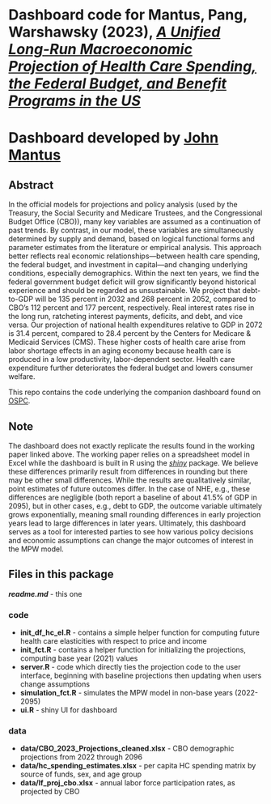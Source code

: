 
# Dashboard code for Mantus, Pang, Warshawsky (2023), [*A Unified Long-Run Macroeconomic Projection of Health Care Spending, the Federal Budget, and Benefit Programs in the US*](https://www.aei.org/research-products/working-paper/a-unified-long-run-macroeconomic-projection-of-health-care-spending-the-federal-budget-and-benefit-programs-in-the-us/)

# Dashboard developed by [John Mantus](https://www.johnmantus.com/)

## Abstract
In the official models for projections and policy analysis (used by the Treasury, the Social Security and Medicare Trustees, and the Congressional Budget Office (CBO)), many key variables are assumed as a continuation of past trends. By contrast, in our model, these variables are simultaneously determined by supply and demand, based on logical functional forms and parameter estimates from the literature or empirical analysis. This approach better reflects real economic relationships—between health care spending, the federal budget, and investment in capital—and changing underlying conditions, especially demographics. Within the next ten years, we find the federal government budget deficit will grow significantly beyond historical experience and should be regarded as unsustainable. We project that debt-to-GDP will be 135 percent in 2032 and 268 percent in 2052, compared to CBO’s 112 percent and 177 percent, respectively. Real interest rates rise in the long run, ratcheting interest payments, deficits, and debt, and vice versa. Our projection of national health expenditures relative to GDP in 2072 is 31.4 percent, compared to 28.4 percent by the Centers for Medicare & Medicaid Services (CMS). These higher costs of health care arise from labor shortage effects in an aging economy because health care is produced in a low productivity, labor-dependent sector. Health care expenditure further deteriorates the federal budget and lowers consumer welfare.

This repo contains the code underlying the companion dashboard found on [OSPC](https://www.ospc.org/portfolio/).


## Note

The dashboard does not exactly replicate the results found in the working paper linked above. The working paper relies on a spreadsheet model in Excel while the dashboard is built in R using the [*shiny*](https://www.rstudio.com/products/shiny/) package. We believe these differences primarily result from differences in rounding but there may be other small differences. While the results are qualitatively similar, point estimates of future outcomes differ. In the case of NHE, e.g., these differences are negligible (both report a baseline of about 41.5% of GDP in 2095), but in other cases, e.g., debt to GDP, the outcome variable ultimately grows exponentially, meaning small rounding differences in early projection years lead to large differences in later years.
Ultimately, this dashboard serves as a tool for interested parties to see how various policy decisions and economic assumptions can change the major outcomes of interest in the MPW model.

## Files in this package

***readme.md*** - this one

### code
- **init_df_hc_el.R** - contains a simple helper function for computing future health care elasticities with respect to price and income
- **init_fct.R** - contains a helper function for initializing the projections, computing base year (2021) values
- **server.R** - code which directly ties the projection code to the user interface, beginning with baseline projections then updating when users change assumptions
- **simulation_fct.R** - simulates the MPW model in non-base years (2022-2095)
- **ui.R** - shiny UI for dashboard

### data
- **data/CBO_2023_Projections_cleaned.xlsx** - CBO demographic projections from 2022 through 2096
- **data/hc_spending_estimates.xlsx** - per capita HC spending matrix by source of funds, sex, and age group
- **data/lf_proj_cbo.xlsx** - annual labor force participation rates, as projected by CBO
